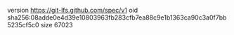 version https://git-lfs.github.com/spec/v1
oid sha256:08adde0e4d39e10803963fb283cfb7ea88c9e1b1363ca90c3a0f7bb5235cf5c0
size 67023

